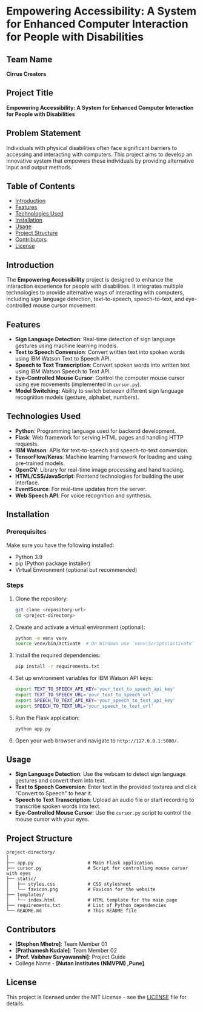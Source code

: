 # Empowering Accessibility: A System for Enhanced Computer Interaction for People with Disabilities

## Team Name
**Cirrus Creators**

## Project Title
**Empowering Accessibility: A System for Enhanced Computer Interaction for People with Disabilities**

## Problem Statement
Individuals with physical disabilities often face significant barriers to accessing and interacting with computers. This project aims to develop an innovative system that empowers these individuals by providing alternative input and output methods.

## Table of Contents
- [Introduction](#introduction)
- [Features](#features)
- [Technologies Used](#technologies-used)
- [Installation](#installation)
- [Usage](#usage)
- [Project Structure](#project-structure)
- [Contributors](#contributors)
- [License](#license)

## Introduction
The **Empowering Accessibility** project is designed to enhance the interaction experience for people with disabilities. It integrates multiple technologies to provide alternative ways of interacting with computers, including sign language detection, text-to-speech, speech-to-text, and eye-controlled mouse cursor movement.

## Features
- **Sign Language Detection**: Real-time detection of sign language gestures using machine learning models.
- **Text to Speech Conversion**: Convert written text into spoken words using IBM Watson Text to Speech API.
- **Speech to Text Transcription**: Convert spoken words into written text using IBM Watson Speech to Text API.
- **Eye-Controlled Mouse Cursor**: Control the computer mouse cursor using eye movements (implemented in `cursor.py`).
- **Model Switching**: Ability to switch between different sign language recognition models (gesture, alphabet, numbers).

## Technologies Used
- **Python**: Programming language used for backend development.
- **Flask**: Web framework for serving HTML pages and handling HTTP requests.
- **IBM Watson**: APIs for text-to-speech and speech-to-text conversion.
- **TensorFlow/Keras**: Machine learning framework for loading and using pre-trained models.
- **OpenCV**: Library for real-time image processing and hand tracking.
- **HTML/CSS/JavaScript**: Frontend technologies for building the user interface.
- **EventSource**: For real-time updates from the server.
- **Web Speech API**: For voice recognition and synthesis.

## Installation
### Prerequisites
Make sure you have the following installed:
- Python 3.9
- pip (Python package installer)
- Virtual Environment (optional but recommended)

### Steps
1. Clone the repository:
    ```bash
    git clone <repository-url>
    cd <project-directory>
    ```

2. Create and activate a virtual environment (optional):
    ```bash
    python -m venv venv
    source venv/bin/activate  # On Windows use `venv\Scripts\activate`
    ```

3. Install the required dependencies:
    ```bash
    pip install -r requirements.txt
    ```

4. Set up environment variables for IBM Watson API keys:
    ```bash
    export TEXT_TO_SPEECH_API_KEY='your_text_to_speech_api_key'
    export TEXT_TO_SPEECH_URL='your_text_to_speech_url'
    export SPEECH_TO_TEXT_API_KEY='your_speech_to_text_api_key'
    export SPEECH_TO_TEXT_URL='your_speech_to_text_url'
    ```

5. Run the Flask application:
    ```bash
    python app.py
    ```

6. Open your web browser and navigate to `http://127.0.0.1:5000/`.

## Usage
- **Sign Language Detection**: Use the webcam to detect sign language gestures and convert them into text.
- **Text to Speech Conversion**: Enter text in the provided textarea and click "Convert to Speech" to hear it.
- **Speech to Text Transcription**: Upload an audio file or start recording to transcribe spoken words into text.
- **Eye-Controlled Mouse Cursor**: Use the `cursor.py` script to control the mouse cursor with your eyes.

## Project Structure
```
project-directory/
│
├── app.py                    # Main Flask application
├── cursor.py                 # Script for controlling mouse cursor with eyes
├── static/
│   ├── styles.css            # CSS stylesheet
│   └── favicon.png           # Favicon for the website
├── templates/
│   └── index.html            # HTML template for the main page
├── requirements.txt          # List of Python dependencies
└── README.md                 # This README file
```

## Contributors
- **[Stephen Mhetre]**: Team Member 01
- **[Prathamesh Kudale]**: Team Member 02
- **[Prof. Vaibhav Suryawanshi]**: Project Guide
- College Name - **[Nutan Institutes (NMVPM) ,Pune]** 

## License
This project is licensed under the MIT License - see the [LICENSE](LICENSE) file for details.
